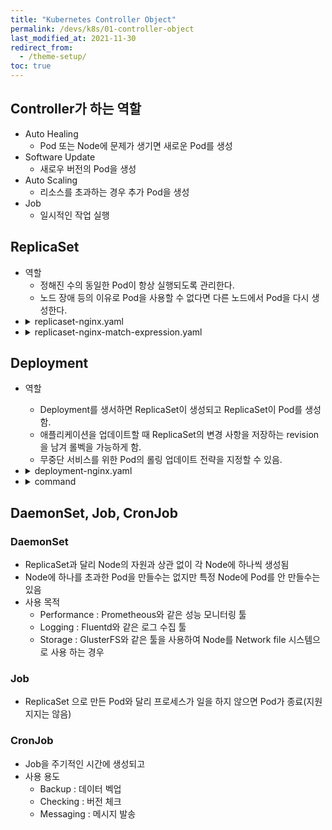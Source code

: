 ```yaml
---
title: "Kubernetes Controller Object"
permalink: /devs/k8s/01-controller-object
last_modified_at: 2021-11-30
redirect_from:
  - /theme-setup/
toc: true
---
```


## Controller가 하는 역할
- Auto Healing
	- Pod 또는 Node에 문제가 생기면 새로운 Pod를 생성
- Software Update
	- 새로우 버전의 Pod을 생성
- Auto Scaling
	- 리소스를 초과하는 경우 추가 Pod을 생성
- Job
	- 일시적인 작업 실행

## ReplicaSet
- 역할
	- 정해진 수의 동일한 Pod이 항상 실행되도록 관리한다. 
	- 노드 장애 등의 이유로 Pod을 사용할 수 없다면 다른 노드에서 Pod을 다시 생성한다.
- <details><summary>replicaset-nginx.yaml</summary><div markdown="1">
	```yaml
	apiVersion: apps/v1
	kind: ReplicaSet
	metadata:
	  name: replicaset-nginx
	spec:
	  replicas: 3
	  selector:
		matchLabels:
		  app: my-nginx-pods-label
	  template:
		metadata:
		  name: my-nginx-pod
		  labels: 
			app: my-nginx-pods-label
		spec:
		  containers:
		  - name: nginx
			image: nginx:latest
			ports:
			- containerPort: 80
	```
  </div></details>
- <details><summary>replicaset-nginx-match-expression.yaml</summary><div markdown="1">
	```yaml
	apiVersion: apps/v1
	kind: ReplicaSet
	metadata:
	  name: replicaset-nginx
	spec:
	  replicas: 3
	  selector:
		matchLabels:
		  app: our-nginx-pods-label
		matchExpressions:
		  - key: app2
			values:
			  - my-nginx-pods-label
			  - your-nginx-pods-label
			operator: In
	  template:
		metadata:
		  name: my-nginx-pod
		  labels:
			app: our-nginx-pods-label
			app2: my-nginx-pods-label
		spec:
		  containers:
		  - name: nginx
			image: nginx:latest
			ports:
			- containerPort: 80
	```
  </div></details>

## Deployment
- 역할
	- Deployment를 생서하면 ReplicaSet이 생성되고 ReplicaSet이 Pod를 생성함.
	- 애플리케이션을 업데이트할 때 ReplicaSet의 변경 사항을 저장하는 revision을 남겨 롤벡을 가능하게 함.
	- 무중단 서비스를 위한 Pod의 롤링 업데이트 전략을 지정할 수 있음.
- <details><summary>deployment-nginx.yaml</summary><div markdown="1">
	```yaml
	apiVersion: apps/v1
	kind: Deployment
	metadata:
	  name: my-nginx-deployment
	spec:
	  replicas: 3
	  selector:
		matchLabels:
		  app: my-nginx
	  template:
		metadata:
		  name: my-nginx-pod
		  labels:
			app: my-nginx
		spec:
		  containers:
		  - name: nginx
			image: nginx:1.10
			ports:
			- containerPort: 80
	```
	</div></details>
- <details><summary>command</summary><div markdown="1">
	```bash
	# 이전 정보를 revision으로서 보전 (최신 k8s 버전에서는 --tecord 옵션이 기본 설정임)
	kubectl apply -f {yaml 파일} --record
	
	# deployment 의 Pod 개수 변경
	kubectl scale --replicas=1 deployment {deployment 이름}
	
	# 이미지 변경 명령
	kubectl set image deployment my-nginx-deployment nginx=nginx:1.11 --record
	
	# revision 정보 확인
	kubectl rollout history deployment my-nginx-deployment
	
	# 이전 버전의 ReplicaSet으로 되돌리고 싶은 경우
	kubectl rollout undo deployment my-nginx-deployment --to-revision=1
	```
	</div></details>

## DaemonSet, Job, CronJob

### DaemonSet
- ReplicaSet과 달리 Node의 자원과 상관 없이 각 Node에 하나씩 생성됨
- Node에 하나를 초과한 Pod을 만들수는 없지만 특정 Node에 Pod를 안 만들수는 있음
- 사용 목적
	- Performance : Prometheous와 같은 성능 모니터링 툴
	- Logging : Fluentd와 같은 로그 수집 툴
	- Storage : GlusterFS와 같은 툴을 사용하여 Node를 Network file 시스템으로 사용 하는 경우
		
### Job
- ReplicaSet 으로 만든 Pod와 달리 프로세스가 일을 하지 않으면 Pod가 종료(지원지지는 않음)
	
### CronJob
- Job을 주기적인 시간에 생성되고
- 사용 용도
	- Backup : 데이터 벡업
	- Checking : 버전 체크
	- Messaging : 메시지 발송

